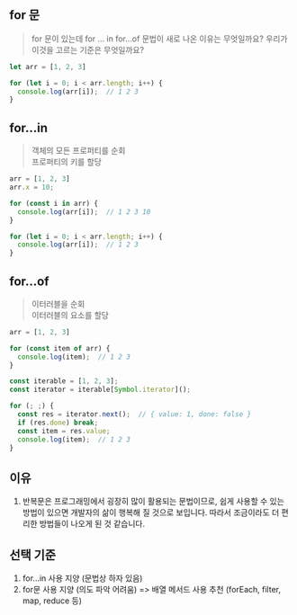 ## for 문

> for 문이 있는데 for ... in for...of 문법이 새로 나온 이유는 무엇일까요? 우리가 이것을 고르는 기준은 무엇일까요?

```javascript
let arr = [1, 2, 3]

for (let i = 0; i < arr.length; i++) {
  console.log(arr[i]);  // 1 2 3
}
```

## for...in

> 객체의 모든 프로퍼티를 순회   
> 프로퍼티의 키를 할당

```javascript
arr = [1, 2, 3]
arr.x = 10;

for (const i in arr) {
  console.log(arr[i]);  // 1 2 3 10
}

for (let i = 0; i < arr.length; i++) {
  console.log(arr[i]);  // 1 2 3
}
```

## for...of

> 이터러블을 순회   
> 이터러블의 요소를 할당

```javascript
arr = [1, 2, 3]

for (const item of arr) {
  console.log(item);  // 1 2 3
}

const iterable = [1, 2, 3];
const iterator = iterable[Symbol.iterator]();

for (; ;) {
  const res = iterator.next();  // { value: 1, done: false }
  if (res.done) break;
  const item = res.value;
  console.log(item);  // 1 2 3
}
```

## 이유

1. 반복문은 프로그래밍에서 굉장히 많이 활용되는 문법이므로, 쉽게 사용할 수 있는 방법이 있으면 개발자의 삶이 행복해 질 것으로 보입니다. 따라서 조금이라도 더 편리한 방법들이 나오게 된 것 같습니다.

## 선택 기준

1. for...in 사용 지양 (문법상 하자 있음)
2. for문 사용 지양 (의도 파악 어려움) => 배열 메서드 사용 추천 (forEach, filter, map, reduce 등)

